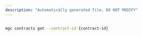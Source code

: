 ```yaml
---
description: "Automatically generated file. DO NOT MODIFY"
---
```


```bash

mgc contracts get --contract-id {contract-id}

```